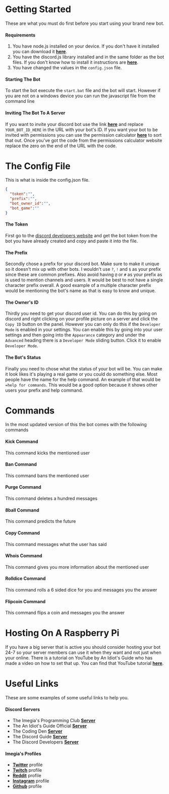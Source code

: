 # Getting Started

These are what you must do first before you start using your brand new bot.

#### Requirements

1. You have node.js installed on your device. If you don't have it installed you can download it **[here](https://nodejs.org)**.
2. You have the discord.js library installed and in the same folder as the bot files. If you don't know how to install it instructions are **[here](https://discord.js.org/#/)**.
3. You have changed the values in the `config.json` file.

#### Starting The Bot

To start the bot execute the `start.bat` file and the bot will start. However if you are not on a windows device you can run the javascript file from the command line

#### Inviting The Bot To A Server

If you want to invite your discord bot use the link **[here](https://discordapp.com/oauth2/authorize?&client_id=YOUR_BOT_ID_HERE&scope=bot&permissions=0)** and replace `YOUR_BOT_ID_HERE` in the URL with your bot's ID. If you want your bot to be invited with permissions you can use the permission calculator **[here](https://discordapi.com/permissions.html)** to sort that out. Once you've got the code from the permissions calculator website replace the zero on the end of the URL with the code.

# The Config File

This is what is inside the config.json file.

```json
{
  "token":"",
  "prefix":"",
  "bot_owner_id":"",
  "bot_game":""
}
```

#### The Token

First go to the [discord developers website](https://discordapp.com/developers/applications/me) and get the bot token from the bot you have already created and copy and paste it into the file.

#### The Prefix

Secondly chose a prefix for your discord bot. Make sure to make it unique so it doesn't mix up with other bots. I wouldn't use `?`, `!` and `$` as your prefix since these are common prefixes. Also avoid having `@` or `#` as your prefix as is used to mention channels and users. It would be best to not have a single character prefix overall. A good example of a multiple character prefix would be mentioning the bot's name as that is easy to know and unique.

#### The Owner's ID

Thirdly you need to get your discord user id. You can do this by going on discord and right clicking on your profile picture on a server and click the `Copy ID` button on the panel. However you can only do this if the `Developer Mode` is enabled in your settings. You can enable this by going into your user settings and then going into the `Appearance` category and under the `Advanced` heading there is a `Developer Mode` sliding button. Click it to enable `Developer Mode`.

#### The Bot's Status

Finally you need to chose what the status of your bot will be. You can make it look likes it's playing a real game or you could do something else. Most people have the name for the help command. An example of that would be `=help for commands`. This would be a good option because it shows other users your prefix and help command.

# Commands

In the most updated version of this the bot comes with the following commands

#### Kick Command

This command kicks the mentioned user

#### Ban Command

This command bans the mentioned user

#### Purge Command

This command deletes a hundred messages

#### 8ball Command

This command predicts the future

#### Copy Command

This command messages what the user has said

#### Whois Command

This command gives you more information about the mentioned user

#### Rolldice Command

This command rolls a 6 sided dice for you and messages you the answer

#### Flipcoin Command

This command flips a coin and messages you the answer

# Hosting On A Raspberry Pi

If you have a big server that is active you should consider hosting your bot 24-7 so your server members can use it when they want and not just when your online. There is a tutorial on YouTube by An Idiot's Guide who has made a video on how to set that up. You can find that YouTube tutorial **[here](https://www.youtube.com/watch?v=kpci6V8969g)**.

# Useful Links

These are some examples of some useful links to help you.

#### Discord Servers

* The Imegia's Programming Club **[Server](https://discord.gg/vTrYsHg)**
* The An Idiot's Guide Official **[Server](https://discord.gg/gkZCQtH)**
* The Coding Den **[Server](http://discord.gg/0xZXblUU30hYo1vJ)**
* The Discord Guide **[Server](https://discord.gg/VpRbCGm)**
* The Discord Developers **[Server](http://discord.gg/discord-developers)**

#### Imegia's Profiles

* **[Twitter](https://twitter.com/imegia_)** profile
* **[Twitch](https://www.twitch.tv/imegia)** profile
* **[Reddit](https://www.reddit.com/user/imegia)** profile
* **[Instagram](https://www.instagram.com/imegia_)** profile
* **[Github](https://github.com/imegia)** profile

